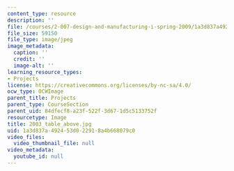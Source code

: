 ```yaml
---
content_type: resource
description: ''
file: /courses/2-007-design-and-manufacturing-i-spring-2009/1a3d837a492453d022918a4b668079c0_2003_table_above.jpg
file_size: 59150
file_type: image/jpeg
image_metadata:
  caption: ''
  credit: ''
  image-alt: ''
learning_resource_types:
- Projects
license: https://creativecommons.org/licenses/by-nc-sa/4.0/
ocw_type: OCWImage
parent_title: Projects
parent_type: CourseSection
parent_uid: 84dfecf8-a23f-522f-3d67-1d5c5133752f
resourcetype: Image
title: 2003_table_above.jpg
uid: 1a3d837a-4924-53d0-2291-8a4b668079c0
video_files:
  video_thumbnail_file: null
video_metadata:
  youtube_id: null
---
```

